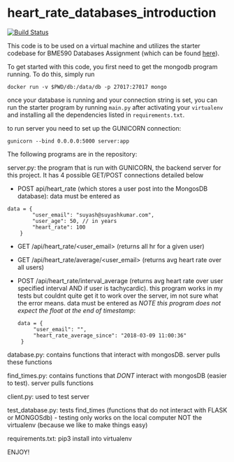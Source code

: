 # heart_rate_databases_introduction

[![Build Status](https://travis-ci.org/kmc97/heart_rate_databases_introduction.svg?branch=master)](https://travis-ci.org/kmc97/heart_rate_databases_introduction)

This code is to be used on a virtual machine and utilizes the starter codebase for BME590 Databases Assignment (which can be found [here](https://github.com/mlp6/Medical-Software-Design/blob/master/Lectures/databases/main.md#mini-projectassignment)). 

To get started with this code, you first need to get the mongodb program running. To do this, simply run 
``` 
docker run -v $PWD/db:/data/db -p 27017:27017 mongo
```
once your database is running and your connection string is set, you can run the starter program by running `main.py` after activating your `virtualenv` and installing all the dependencies listed in `requirements.txt`.

to run server you need to set up the GUNICORN connection:
```
gunicorn --bind 0.0.0.0:5000 server:app
```

The following programs are in the repository:

server.py: the program that is run with GUNICORN, the backend server for this project. It has 4 possible GET/POST connections detailed below
- POST api/heart_rate (which stores a user post into the MongosDB database):
    data must be entered as
```  
data = {
        "user_email": "suyash@suyashkumar.com",
        "user_age": 50, // in years
        "heart_rate": 100
    }
  ```  
- GET /api/heart_rate/<user_email> (returns all hr for a given user)
- GET /api/heart_rate/average/<user_email> (returns avg heart rate over all users)
- POST /api/heart_rate/interval_average (returns avg heart rate over user specified interval AND if user is tachycardic). this program works in my tests but couldnt quite get it to work over the server, im not sure what the error means.
    data must be entered as *NOTE this program does not expect the float at the end of timestamp*:
   
   ```
   data = {
        "user_email": "",
        "heart_rate_average_since": "2018-03-09 11:00:36"
    }
   ``` 
database.py: contains functions that interact with mongosDB. server pulls these functions

find_times.py: contains functions that *DONT* interact with mongosDB (easier to test). server pulls functions

client.py: used to test server

test_database.py: tests find_times (functions that do not interact with FLASK or MONGOSdb)
    - testing only works on the local computer NOT the virtualenv (because we like to make things easy)    

requirements.txt: pip3 install into virtualenv

ENJOY!
